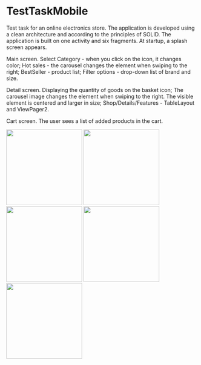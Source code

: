 # TestTaskMobile

Test task for an online electronics store. The application is developed using a clean architecture and according to the principles of SOLID. The application is built on one activity and six fragments. At startup, a splash screen appears.

Main screen. Select Category - when you click on the icon, it changes color; Hot sales - the carousel changes the element when swiping to the right; BestSeller - product list; Filter options - drop-down list of brand and size.

Detail screen. Displaying the quantity of goods on the basket icon; The carousel image changes the element when swiping to the right. The visible element is centered and larger in size; Shop/Details/Features - TableLayout and ViewPager2.

Cart screen. The user sees a list of added products in the cart.

<img src="https://user-images.githubusercontent.com/86536988/200629526-e53387e5-c5b7-41cb-bee1-f16d127783d8.png" width="200">   <img src="https://user-images.githubusercontent.com/86536988/200629528-ae904b99-c49c-476d-8829-2db451f0da57.png" width="200">   <img src="https://user-images.githubusercontent.com/86536988/200630457-1f2e57fe-8180-4226-a7ff-ec343865bc45.png" width="200">   <img src="https://user-images.githubusercontent.com/86536988/200629534-d9bbe3e1-4e9e-4f49-a6b2-99dc4b076b80.png" width="200">   <img src="https://user-images.githubusercontent.com/86536988/200862068-f9e85b1a-a798-483b-ada7-d9714bf7065a.png" width="200">
